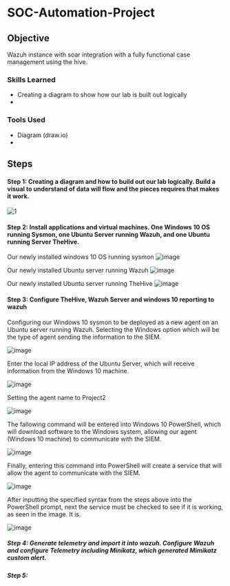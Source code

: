 # SOC-Automation-Project

## Objective

Wazuh instance with soar integration with a fully functional case management using the hive. 

### Skills Learned

- Creating a diagram to show how our lab is built out logically
- 

### Tools Used

- Diagram (draw.io) 
- 


## Steps

#### Step 1: Creating a diagram and how to build out our lab logically. Build a visual to understand of data will flow and the pieces requires that makes it work.

![1](https://github.com/GitSavior/SOC-Automation-Project/assets/162067776/50c83104-710f-41da-a08a-565819c541a0)

#### Step 2: Install applications and virtual machines. One Windows 10 OS running Sysmon, one Ubuntu Server running Wazuh, and one Ubuntu running Server TheHive.

Our newly installed windows 10 OS running sysmon
![image](https://github.com/GitSavior/SOC-Automation-Project/assets/162067776/fcdf1283-24db-4b64-94de-01d4cdcb3612)

Our newly installed Ubuntu server running Wazuh
![image](https://github.com/GitSavior/SOC-Automation-Project/assets/162067776/a37b79ef-32eb-4510-824d-15e71cebb41b)

Our newly installed Ubuntu server running TheHive
![image](https://github.com/GitSavior/SOC-Automation-Project/assets/162067776/3016a696-eb63-4ea1-afe3-655f66d0b753)

#### Step 3: Configure TheHive, Wazuh Server and windows 10 reporting to wazuh

Configuring our Windows 10 sysmon to be deployed as a new agent on an Ubuntu server running Wazuh. Selecting the Windows option which will be the type of agent sending the information to the SIEM.

![image](https://github.com/GitSavior/SOC-Automation-Project/assets/162067776/ffbbc784-dc05-42b1-88c2-5f2495221f7a)

Enter the local IP address of the Ubuntu Server, which will receive information from the Windows 10 machine.

![image](https://github.com/GitSavior/SOC-Automation-Project/assets/162067776/834c069a-57bd-4692-9124-ecd79239afa3)

Setting the agent name to Project2

![image](https://github.com/GitSavior/SOC-Automation-Project/assets/162067776/b2146742-536b-44d9-a18d-268f41977c88)

The fallowing command will be entered into Windows 10 PowerShell, which will download software to the Windows system, allowing our agent (Windows 10 machine) to communicate with the SIEM. 

![image](https://github.com/GitSavior/SOC-Automation-Project/assets/162067776/ef0d9ac8-36ac-4002-98cf-3bec3c281f17)

Finally, entering this command into PowerShell will create a service that will allow the agent to communicate with the SIEM.

![image](https://github.com/GitSavior/SOC-Automation-Project/assets/162067776/d63f5a88-de8d-4c56-8a02-d2a6625ad749)

After inputting the specified syntax from the steps above into the PowerShell prompt, next the service must be checked to see if it is working, as seen in the image. It is.

![image](https://github.com/GitSavior/SOC-Automation-Project/assets/162067776/3796ddbb-d12a-4ee2-88c0-4cb2194e43be)



##### Step 4: Generate telemetry and import it into wazuh. Configure Wazuh and configure Telemetry including Minikatz, which generated Mimikatz custom alert.

##### Step 5: 
